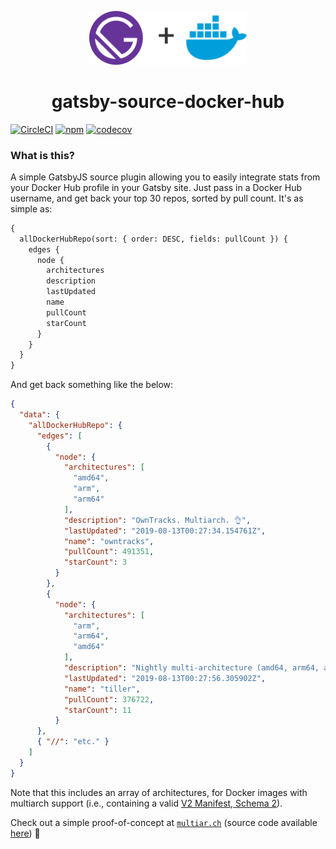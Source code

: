 <p align="center">
  <a href="https://github.com/jessestuart/gatsby-source-docker-hub">
    <img src="https://github.com/jessestuart/gatsby-source-docker-hub/blob/master/assets/logo.png?raw=true" width="50%" />
  </a>
</p>
<h1 align="center">
  gatsby-source-docker-hub
</h1>

[![CircleCI][circleci-badge]][circleci-link] [![npm][npm-badge]][npm-link]
[![codecov][codecov]][codecov 2]

### What is this?

A simple GatsbyJS source plugin allowing you to easily integrate stats from your
Docker Hub profile in your Gatsby site. Just pass in a Docker Hub username, and
get back your top 30 repos, sorted by pull count. It's as simple as:

```graphql
{
  allDockerHubRepo(sort: { order: DESC, fields: pullCount }) {
    edges {
      node {
        architectures
        description
        lastUpdated
        name
        pullCount
        starCount
      }
    }
  }
}
```

And get back something like the below:

```json
{
  "data": {
    "allDockerHubRepo": {
      "edges": [
        {
          "node": {
            "architectures": [
              "amd64",
              "arm",
              "arm64"
            ],
            "description": "OwnTracks. Multiarch. 👌",
            "lastUpdated": "2019-08-13T00:27:34.154761Z",
            "name": "owntracks",
            "pullCount": 491351,
            "starCount": 3
          }
        },
        {
          "node": {
            "architectures": [
              "arm",
              "arm64",
              "amd64"
            ],
            "description": "Nightly multi-architecture (amd64, arm64, armv7) builds for the Kubernetes Helm tiller service.",
            "lastUpdated": "2019-08-13T00:27:56.305902Z",
            "name": "tiller",
            "pullCount": 376722,
            "starCount": 11
          }
      },
      { "//": "etc." }
    ]
  }
}
```

Note that this includes an array of architectures, for Docker images with
multiarch support (i.e., containing a valid [V2 Manifest, Schema 2][docker]).

Check out a simple proof-of-concept at [`multiar.ch`][multiar] (source code
available [here][github]) 🎉

[circleci-badge]:
  https://circleci.com/gh/jessestuart/gatsby-source-docker-hub.svg?style=shield
[codecov]:
  https://codecov.io/gh/jessestuart/gatsby-source-docker-hub/branch/master/graph/badge.svg
[circleci-link]: https://circleci.com/gh/jessestuart/gatsby-source-docker-hub
[codecov 2]: https://codecov.io/gh/jessestuart/gatsby-source-docker-hub
[docker]: https://docs.docker.com/registry/spec/manifest-v2-2/
[github]: https://github.com/jessestuart/multiar.ch
[multiar]: https://multiar.ch
[npm-badge]: https://img.shields.io/npm/v/gatsby-source-docker-hub.svg
[npm-link]: https://www.npmjs.com/package/gatsby-source-docker-hub

